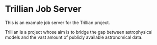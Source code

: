 Trillian Job Server
===================

This is an example job server for the Trillian project.

Trillian is a project whose aim is to bridge the gap between astrophysical models and the vast amount of publicly available astronomical data.
